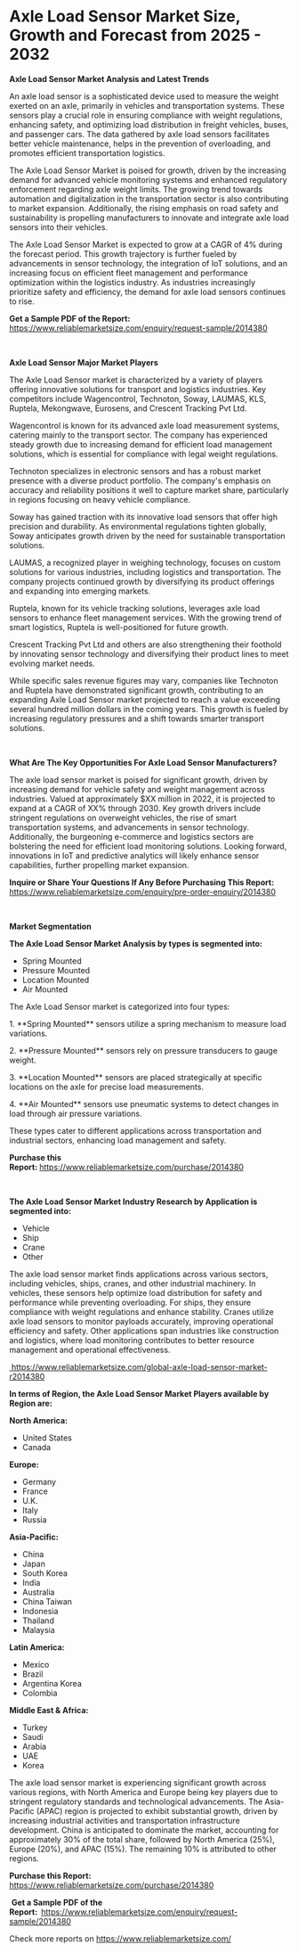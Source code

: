 <p><h1>Axle Load Sensor Market Size, Growth and Forecast from 2025 - 2032</h1></p><p><strong>Axle Load Sensor Market Analysis and Latest Trends</strong></p>
<p><p>An axle load sensor is a sophisticated device used to measure the weight exerted on an axle, primarily in vehicles and transportation systems. These sensors play a crucial role in ensuring compliance with weight regulations, enhancing safety, and optimizing load distribution in freight vehicles, buses, and passenger cars. The data gathered by axle load sensors facilitates better vehicle maintenance, helps in the prevention of overloading, and promotes efficient transportation logistics.</p><p>The Axle Load Sensor Market is poised for growth, driven by the increasing demand for advanced vehicle monitoring systems and enhanced regulatory enforcement regarding axle weight limits. The growing trend towards automation and digitalization in the transportation sector is also contributing to market expansion. Additionally, the rising emphasis on road safety and sustainability is propelling manufacturers to innovate and integrate axle load sensors into their vehicles.</p><p>The Axle Load Sensor Market is expected to grow at a CAGR of 4% during the forecast period. This growth trajectory is further fueled by advancements in sensor technology, the integration of IoT solutions, and an increasing focus on efficient fleet management and performance optimization within the logistics industry. As industries increasingly prioritize safety and efficiency, the demand for axle load sensors continues to rise.</p></p>
<p><strong>Get a Sample PDF of the Report:&nbsp;</strong> <a href="https://www.reliablemarketsize.com/enquiry/request-sample/2014380?utm_campaign=2038&utm_medium=2&utm_source=Github&utm_content=ia&utm_term=11022025&utm_id=axle-load-sensor">https://www.reliablemarketsize.com/enquiry/request-sample/2014380</a></p>
<p>&nbsp;</p>
<p><strong>Axle Load Sensor Major Market Players</strong></p>
<p><p>The Axle Load Sensor market is characterized by a variety of players offering innovative solutions for transport and logistics industries. Key competitors include Wagencontrol, Technoton, Soway, LAUMAS, KLS, Ruptela, Mekongwave, Eurosens, and Crescent Tracking Pvt Ltd.</p><p>Wagencontrol is known for its advanced axle load measurement systems, catering mainly to the transport sector. The company has experienced steady growth due to increasing demand for efficient load management solutions, which is essential for compliance with legal weight regulations.</p><p>Technoton specializes in electronic sensors and has a robust market presence with a diverse product portfolio. The company's emphasis on accuracy and reliability positions it well to capture market share, particularly in regions focusing on heavy vehicle compliance.</p><p>Soway has gained traction with its innovative load sensors that offer high precision and durability. As environmental regulations tighten globally, Soway anticipates growth driven by the need for sustainable transportation solutions.</p><p>LAUMAS, a recognized player in weighing technology, focuses on custom solutions for various industries, including logistics and transportation. The company projects continued growth by diversifying its product offerings and expanding into emerging markets.</p><p>Ruptela, known for its vehicle tracking solutions, leverages axle load sensors to enhance fleet management services. With the growing trend of smart logistics, Ruptela is well-positioned for future growth.</p><p>Crescent Tracking Pvt Ltd and others are also strengthening their foothold by innovating sensor technology and diversifying their product lines to meet evolving market needs.</p><p>While specific sales revenue figures may vary, companies like Technoton and Ruptela have demonstrated significant growth, contributing to an expanding Axle Load Sensor market projected to reach a value exceeding several hundred million dollars in the coming years. This growth is fueled by increasing regulatory pressures and a shift towards smarter transport solutions.</p></p>
<p>&nbsp;</p>
<p><strong>What Are The Key Opportunities For Axle Load Sensor Manufacturers?</strong></p>
<p><p>The axle load sensor market is poised for significant growth, driven by increasing demand for vehicle safety and weight management across industries. Valued at approximately $XX million in 2022, it is projected to expand at a CAGR of XX% through 2030. Key growth drivers include stringent regulations on overweight vehicles, the rise of smart transportation systems, and advancements in sensor technology. Additionally, the burgeoning e-commerce and logistics sectors are bolstering the need for efficient load monitoring solutions. Looking forward, innovations in IoT and predictive analytics will likely enhance sensor capabilities, further propelling market expansion.</p></p>
<p><strong>Inquire or Share Your Questions If Any Before Purchasing This Report:</strong> <a href="https://www.reliablemarketsize.com/enquiry/pre-order-enquiry/2014380?utm_campaign=2038&utm_medium=2&utm_source=Github&utm_content=ia&utm_term=11022025&utm_id=axle-load-sensor">https://www.reliablemarketsize.com/enquiry/pre-order-enquiry/2014380</a></p>
<p>&nbsp;</p>
<p><strong>Market Segmentation</strong></p>
<p><strong>The Axle Load Sensor Market Analysis by types is segmented into:</strong></p>
<p><ul><li>Spring Mounted</li><li>Pressure Mounted</li><li>Location Mounted</li><li>Air Mounted</li></ul></p>
<p><p>The Axle Load Sensor market is categorized into four types: </p><p>1. **Spring Mounted** sensors utilize a spring mechanism to measure load variations.  </p><p>2. **Pressure Mounted** sensors rely on pressure transducers to gauge weight.  </p><p>3. **Location Mounted** sensors are placed strategically at specific locations on the axle for precise load measurements.  </p><p>4. **Air Mounted** sensors use pneumatic systems to detect changes in load through air pressure variations.  </p><p>These types cater to different applications across transportation and industrial sectors, enhancing load management and safety.</p></p>
<p><strong>Purchase this Report:&nbsp;</strong><a href="https://www.reliablemarketsize.com/purchase/2014380?utm_campaign=2038&utm_medium=2&utm_source=Github&utm_content=ia&utm_term=11022025&utm_id=axle-load-sensor">https://www.reliablemarketsize.com/purchase/2014380</a></p>
<p>&nbsp;</p>
<p><strong>The Axle Load Sensor Market Industry Research by Application is segmented into:</strong></p>
<p><ul><li>Vehicle</li><li>Ship</li><li>Crane</li><li>Other</li></ul></p>
<p><p>The axle load sensor market finds applications across various sectors, including vehicles, ships, cranes, and other industrial machinery. In vehicles, these sensors help optimize load distribution for safety and performance while preventing overloading. For ships, they ensure compliance with weight regulations and enhance stability. Cranes utilize axle load sensors to monitor payloads accurately, improving operational efficiency and safety. Other applications span industries like construction and logistics, where load monitoring contributes to better resource management and operational effectiveness.</p></p>
<p><a href="https://www.reliablemarketsize.com/global-axle-load-sensor-market-r2014380?utm_campaign=2038&utm_medium=2&utm_source=Github&utm_content=ia&utm_term=11022025&utm_id=axle-load-sensor">&nbsp;https://www.reliablemarketsize.com/global-axle-load-sensor-market-r2014380</a></p>
<p><strong>In terms of Region, the Axle Load Sensor Market Players available by Region are:</strong></p>
<p>
    <p> <strong> North America: </strong>
        <ul>
            <li>United States</li>
            <li>Canada</li>
        </ul>
        </p> 
    <p> <strong> Europe: </strong>
        <ul>
            <li>Germany</li>
            <li>France</li>
            <li>U.K.</li>
            <li>Italy</li>
            <li>Russia</li>
        </ul>
        </p> 
    <p> <strong> Asia-Pacific: </strong>
        <ul>
            <li>China</li>
            <li>Japan</li>
            <li>South Korea</li>
            <li>India</li>
            <li>Australia</li>
            <li>China Taiwan</li>
            <li>Indonesia</li>
            <li>Thailand</li>
            <li>Malaysia</li>
        </ul>
        </p> 
    <p> <strong> Latin America: </strong>
        <ul>
            <li>Mexico</li>
            <li>Brazil</li>
            <li>Argentina Korea</li>
            <li>Colombia</li>
        </ul>
        </p> 
    <p> <strong> Middle East & Africa: </strong>
        <ul>
            <li>Turkey</li>
            <li>Saudi</li>
            <li>Arabia</li>
            <li>UAE</li>
            <li>Korea</li>
        </ul>
    </p>
    </p>
<p><p>The axle load sensor market is experiencing significant growth across various regions, with North America and Europe being key players due to stringent regulatory standards and technological advancements. The Asia-Pacific (APAC) region is projected to exhibit substantial growth, driven by increasing industrial activities and transportation infrastructure development. China is anticipated to dominate the market, accounting for approximately 30% of the total share, followed by North America (25%), Europe (20%), and APAC (15%). The remaining 10% is attributed to other regions.</p></p>
<p><strong>Purchase this Report: </strong><a href="https://www.reliablemarketsize.com/purchase/2014380?utm_campaign=2038&utm_medium=2&utm_source=Github&utm_content=ia&utm_term=11022025&utm_id=axle-load-sensor">https://www.reliablemarketsize.com/purchase/2014380</a></p>
<p>&nbsp;<strong>Get a Sample PDF of the Report:&nbsp;&nbsp;</strong><a href="https://www.reliablemarketsize.com/enquiry/request-sample/2014380?utm_campaign=2038&utm_medium=2&utm_source=Github&utm_content=ia&utm_term=11022025&utm_id=axle-load-sensor">https://www.reliablemarketsize.com/enquiry/request-sample/2014380</a></p>
<p><strong></strong></p>
<p>Check more reports on <a href="https://www.reliablemarketsize.com/?utm_campaign=2038&utm_medium=2&utm_source=Github&utm_content=ia&utm_term=11022025&utm_id=axle-load-sensor">https://www.reliablemarketsize.com/</a></p>